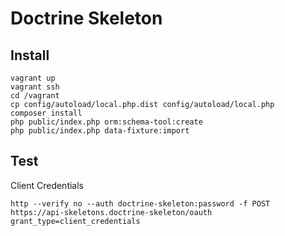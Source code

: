 Doctrine Skeleton
=================

Install
-------

```
vagrant up
vagrant ssh
cd /vagrant
cp config/autoload/local.php.dist config/autoload/local.php
composer install
php public/index.php orm:schema-tool:create
php public/index.php data-fixture:import
```

Test
----

Client Credentials
```
http --verify no --auth doctrine-skeleton:password -f POST https://api-skeletons.doctrine-skeleton/oauth grant_type=client_credentials
```

